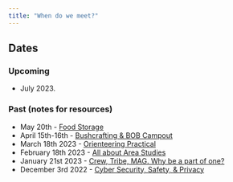 ```yaml
---
title: "When do we meet?"
---
```


## Dates

### Upcoming
- July 2023.

### Past (notes for resources)
- May 20th - [Food Storage](meetups/food_storage.md)
- April 15th-16th - [Bushcrafting & BOB Campout](meetups/bob_camp-2023)
- March 18th 2023 - [Orienteering Practical](meetups/orienteering_vulcan)
- February 18th 2023 - [All about Area Studies](meetups/area_study.md)
- January 21st 2023 - [Crew, Tribe, MAG. Why be a part of one?](meetups/why_groups.md)
- December 3rd 2022 - [Cyber Security, Safety, & Privacy](meetups/cyber_security.md)